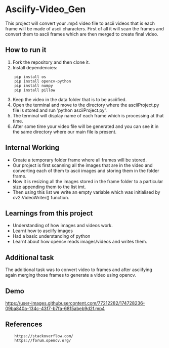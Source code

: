 # Asciify-Video_Gen

This project will convert your .mp4 video file to ascii videos that is each frame will be made of ascii characters. First of all it will scan the frames and convert them to ascii frames which are then merged to create final video.


## How to run it

1. Fork the repository and then clone it. 
2. Install dependencies:
```
    pip install os
    pip install opencv-python
    pip install numpy
    pip install pillow
```
3. Keep the video in the data folder that is to be asciified.
4. Open the terminal and move to the directory where the asciiProject.py file is stored and run 'python asciiProject.py'.
5. The terminal will display name of each frame which is processing at that time.
6. After some time your video file will be generated and you can see it in the same directory where our main file is present.



## Internal Working

- Create a temporary folder frame where all frames will be stored.
- Our project is first scanning all the images that are in the video and converting each of them to ascii images and storing them in the folder frame.
- Now it is resizing all the images stored in the frame folder to a particular size appending them to the list imt.
- Then using this list we write an empty variable which was initialised by cv2.VideoWriter() function.
## Learnings from this project
- Understanding of how images and videos work.
- Learnt how to asciify images
- Had a basic understanding of python
- Learnt about how opencv reads images/videos and writes them.
## Additional task
The additional task was to convert video to frames and after asciifying again merging those frames to generate a video using opencv.

## Demo


https://user-images.githubusercontent.com/77212282/174728236-09ba840a-134c-43f7-b7fa-6815abeb9d2f.mp4



## References
```
    https://stackoverflow.com/
    https://forum.opencv.org/

```
